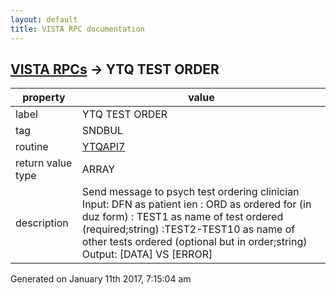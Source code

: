 ```yaml
---
layout: default
title: VISTA RPC documentation
---
```




## [VISTA RPCs](TableOfContent.md) &#8594; YTQ TEST ORDER 

 property | value 
--- | --- 
 label | YTQ TEST ORDER
 tag | SNDBUL
 routine | [YTQAPI7](http://code.osehra.org/dox/Routine_YTQAPI7_source.html)
 return value type | ARRAY
 description | Send message to psych test ordering clinician Input: DFN as patient ien      : ORD as ordered for (in duz form)     : TEST1 as name of test ordered (required;string)     :TEST2-TEST10 as name of other tests ordered (optional but in       order;string) Output: [DATA] VS [ERROR]     




 Generated on January 11th 2017, 7:15:04 am